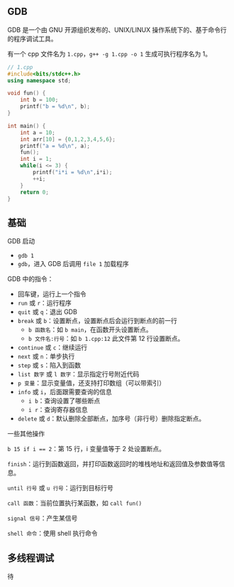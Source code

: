 ## GDB

GDB 是一个由 GNU 开源组织发布的、UNIX/LINUX 操作系统下的、基于命令行的程序调试工具。

有一个 cpp 文件名为 `1.cpp`，`g++ -g 1.cpp -o 1` 生成可执行程序名为 1。

```cpp
// 1.cpp
#include<bits/stdc++.h>
using namespace std;

void fun() {
	int b = 100;
	printf("b = %d\n", b);
}

int main() {
	int a = 10;
	int arr[10] = {0,1,2,3,4,5,6};
	printf("a = %d\n", a);
	fun();
	int i = 1;
	while(i <= 3) {
		printf("i*i = %d\n",i*i);
		++i;
	}
	return 0;
}
```



## 基础

GDB 启动

+ `gdb 1`
+ `gdb`，进入 GDB 后调用 `file 1` 加载程序



GDB 中的指令：

+ 回车键，运行上一个指令
+ `run` 或 `r`：运行程序
+ `quit` 或 `q`：退出 GDB
+ `break` 或 `b`：设置断点，设置断点后会运行到断点的前一行
  + `b 函数名`：如 `b main`，在函数开头设置断点。
  + `b 文件名:行号`：如 `b 1.cpp:12` 此文件第 12 行设置断点。
+ `continue` 或 `c`：继续运行
+ `next` 或 `n`：单步执行
+ `step` 或 `s`：陷入到函数
+ `list 数字` 或 `l 数字`：显示指定行号附近代码
+ `p 变量`：显示变量值，还支持打印数组（可以带索引）
+ `info` 或 `i`，后面跟需要查询的信息
  + `i b`：查询设置了哪些断点
  + `i r`：查询寄存器信息
+ `delete` 或 `d`：默认删除全部断点，加序号（非行号）删除指定断点。



一些其他操作

`b 15 if i == 2`：第 15 行，i 变量值等于 2 处设置断点。

`finish`：运行到函数返回，并打印函数返回时的堆栈地址和返回值及参数值等信息。

`until 行号` 或 `u 行号`：运行到目标行号

`call 函数`：当前位置执行某函数，如 `call fun()`

`signal 信号`：产生某信号

`shell 命令`：使用 shell 执行命令



## 多线程调试

待

